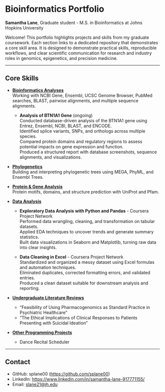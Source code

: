 # Bioinformatics Portfolio
**Samantha Lane**, Graduate student - M.S. in Bioinformatics at Johns Hopkins University

Welcome! This portfolio highlights projects and skills from my graduate coursework. Each section links to a dedicated repository that demonstrates a core skill area. It is designed to demonstrate practical skills, reproducible workflows, and clear scientific communication for research and industry roles in genomics, epigenetics, and precision medicine.

---

## Core Skills

- [**Bioinformatics Analyses**](https://github.com/splane00/database-navigation)  
  Working with NCBI Gene, Ensembl, UCSC Genome Browser, PubMed searches, BLAST, pairwise alignments, and multiple sequence alignments.

  - **Analysis of BTN1A1 Gene** (ongoing)  
    Conducted database-driven analysis of the BTN1A1 gene using Entrez, Ensembl, NCBI, BLAST, and ENCODE.  
    Identified splice variants, SNPs, and orthologs across multiple species.  
    Compared protein domains and regulatory regions to assess potential impacts on gene expression and function.  
    Produced a structured report with database screenshots, sequence alignments, and visualizations.

- [**Phylogenetics**](https://github.com/splane00/phylogenetics)  
  Building and interpreting phylogenetic trees using MEGA, PhyML, and Ensembl Trees.

- [**Protein & Gene Analysis**](https://github.com/splane00/protein-gene-analysis)  
  Protein motifs, domains, and structure prediction with UniProt and Pfam.

- [**Data Analysis**](https://github.com/splane00/data-analysis)  
  - **Exploratory Data Analysis with Python and Pandas** - Coursera Project Network  
    Performed data wrangling, cleaning, and transformation on tabular datasets.  
    Applied EDA techniques to uncover trends and generate summary statistics.  
    Built data visualizations in Seaborn and Matplotlib, turning raw data into clear insights.  

  - **Data Cleaning in Excel** - Coursera Project Network  
    Standardized and organized a messy dataset using Excel formulas and automation techniques.  
    Eliminated duplicates, corrected formatting errors, and validated entries.  
    Produced a clean dataset suitable for downstream analysis and reporting.  

- [**Undergraduate Literature Reviews**](https://github.com/splane00/scientific-communication)  
  - “Feasibility of Using Pharmacogenomics as Standard Practice in Psychiatric Healthcare”
  - “The Ethical Implications of Clinical Responses to Patients Presenting with Suicidal Ideation”

- [**Other Programming Projects**](https://github.com/splane00/r-python)  
  - Dance Recital Scheduler


---

## Contact
- GitHub: splane00 (https://github.com/splane00)  
- LinkedIn: https://www.linkedin.com/in/samantha-lane-917771155/
- Email: slane21@jh.edu
